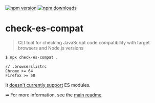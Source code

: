 <!-- prettier-ignore-start -->
[![npm version](https://badge.fury.io/js/check-es-compat.svg)](https://badge.fury.io/js/check-es-compat)
[![npm downloads](https://img.shields.io/npm/dm/check-es-compat.svg)](http://www.npmtrends.com/check-es-compat)
<!-- prettier-ignore-end -->

# check-es-compat

> CLI tool for checking JavaScript code compatibility with target browsers and Node.js versions

```bash
$ npx check-es-compat .
```

```
// .browserslistrc
Chrome >= 64
Firefox >= 58
```

<!--- Absolute link, in order to work from NPM website --->

It [doesn't currently support](https://github.com/robatwilliams/es-compat/issues/69) ES modules.

<!--- Absolute link, in order to work from NPM website --->

➡ For more information, see the [main readme](https://github.com/robatwilliams/es-compat#readme).
